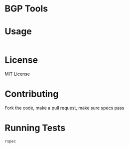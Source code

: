 # BGP Tools


# Usage

```
```

# License

MIT License

# Contributing

Fork the code, make a pull request, make sure specs pass

# Running Tests

`rspec`

